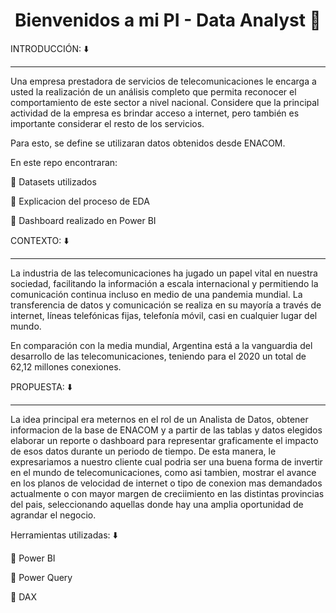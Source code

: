 # <h1 align=center> **Bienvenidos a mi PI - Data Analyst** :construction_worker:</h1>

INTRODUCCIÓN: :arrow_down:

***
Una empresa prestadora de servicios de telecomunicaciones le encarga a usted la realización de un análisis completo que permita reconocer el comportamiento de este sector a nivel nacional. Considere que la principal actividad de la empresa es brindar acceso a internet, pero también es importante considerar el resto de los servicios.

Para esto, se define se utilizaran datos obtenidos desde ENACOM.​

En este repo encontraran:

🔸 Datasets utilizados

🔸 Explicacion del proceso de EDA 

🔸 Dashboard realizado en Power BI


CONTEXTO: ⬇️

***
La industria de las telecomunicaciones ha jugado un papel vital en nuestra sociedad, facilitando la información a escala internacional y permitiendo la comunicación continua incluso en medio de una pandemia mundial. La transferencia de datos y comunicación se realiza en su mayoría a través de internet, líneas telefónicas fijas, telefonía móvil, casi en cualquier lugar del mundo.

En comparación con la media mundial, Argentina está a la vanguardia del desarrollo de las telecomunicaciones, teniendo para el 2020 un total de 62,12 millones conexiones.



PROPUESTA: :arrow_down:
***

La idea principal era meternos en el rol de un Analista de Datos, obtener informacion de la base de ENACOM y a partir de las tablas y datos elegidos elaborar un reporte o dashboard para representar graficamente el impacto de esos datos durante un periodo de tiempo. De esta manera, le expresariamos a nuestro cliente cual podria ser una buena forma de invertir en el mundo de telecomunicaciones, como asi tambien, mostrar el avance en los planos de velocidad de internet o tipo de conexion mas demandados actualmente o con mayor margen de creciimiento en las distintas provincias del pais, seleccionando aquellas donde hay una amplia oportunidad de agrandar el negocio.

Herramientas utilizadas: :arrow_down:

🔸 Power BI

🔸 Power Query

🔸 DAX
